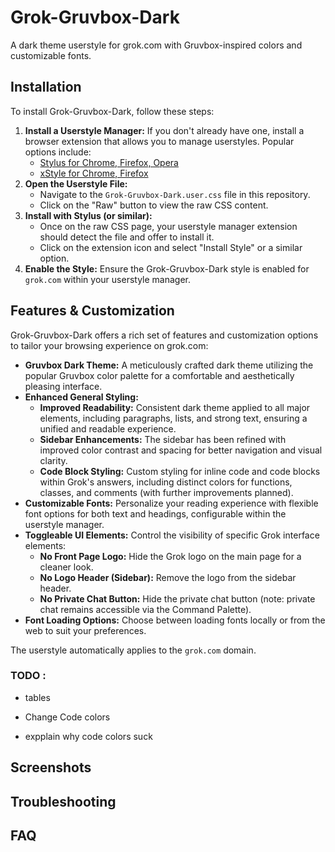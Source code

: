 # Grok-Gruvbox-Dark

A dark theme userstyle for grok.com with Gruvbox-inspired colors and customizable fonts.

## Installation

To install Grok-Gruvbox-Dark, follow these steps:

1.  **Install a Userstyle Manager:** If you don't already have one, install a browser extension that allows you to manage userstyles. Popular options include:
    *   [Stylus for Chrome, Firefox, Opera](https://add0n.com/stylus.html)
    *   [xStyle for Chrome, Firefox](https://github.com/schomery/xstyle)
2.  **Open the Userstyle File:**
    *   Navigate to the `Grok-Gruvbox-Dark.user.css` file in this repository.
    *   Click on the "Raw" button to view the raw CSS content.
3.  **Install with Stylus (or similar):**
    *   Once on the raw CSS page, your userstyle manager extension should detect the file and offer to install it.
    *   Click on the extension icon and select "Install Style" or a similar option.
4.  **Enable the Style:** Ensure the Grok-Gruvbox-Dark style is enabled for `grok.com` within your userstyle manager.

## Features & Customization

Grok-Gruvbox-Dark offers a rich set of features and customization options to tailor your browsing experience on grok.com:

*   **Gruvbox Dark Theme:** A meticulously crafted dark theme utilizing the popular Gruvbox color palette for a comfortable and aesthetically pleasing interface.
*   **Enhanced General Styling:**
    *   **Improved Readability:** Consistent dark theme applied to all major elements, including paragraphs, lists, and strong text, ensuring a unified and readable experience.
    *   **Sidebar Enhancements:** The sidebar has been refined with improved color contrast and spacing for better navigation and visual clarity.
    *   **Code Block Styling:** Custom styling for inline code and code blocks within Grok's answers, including distinct colors for functions, classes, and comments (with further improvements planned).
*   **Customizable Fonts:** Personalize your reading experience with flexible font options for both text and headings, configurable within the userstyle manager.
*   **Toggleable UI Elements:** Control the visibility of specific Grok interface elements:
    *   **No Front Page Logo:** Hide the Grok logo on the main page for a cleaner look.
    *   **No Logo Header (Sidebar):** Remove the logo from the sidebar header.
    *   **No Private Chat Button:** Hide the private chat button (note: private chat remains accessible via the Command Palette).
*   **Font Loading Options:** Choose between loading fonts locally or from the web to suit your preferences.

The userstyle automatically applies to the `grok.com` domain.


### TODO : 
- tables 
- Change Code colors 

- expplain why code colors suck 

## Screenshots

<!-- Add screenshots here -->

## Troubleshooting

<!-- Add common issues and solutions here -->

## FAQ

<!-- Add frequently asked questions and answers here -->
